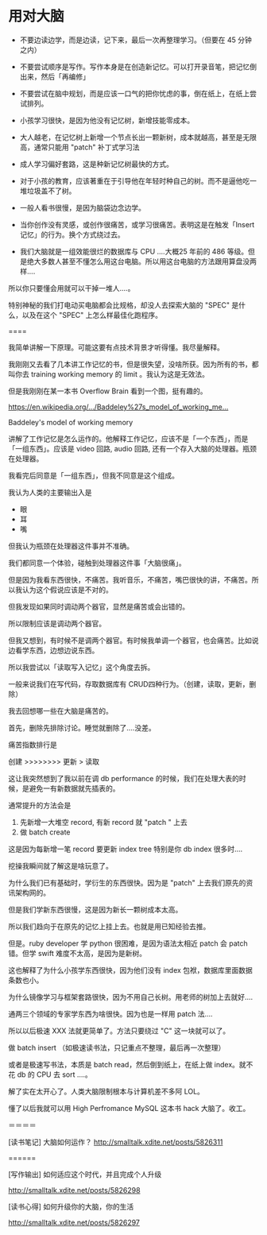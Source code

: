 # 用对大脑


* 不要边读边学，而是边读，记下来，最后一次再整理学习。（但要在 45 分钟之内）

* 不要尝试顺序是写作。写作本身是在创造新记忆。可以打开录音笔，把记忆倒出来，然后「再编修」

* 不要尝试在脑中规划，而是应该一口气的把你忧虑的事，倒在纸上，在纸上尝试排列。

* 小孩学习很快，是因为他没有记忆树，新增技能零成本。

* 大人越老，在记忆树上新增一个节点长出一颗新树，成本就越高，甚至是无限高，通常只能用 "patch" 补丁式学习法

* 成人学习偏好套路，这是种新记忆树最快的方式。

* 对于小孩的教育，应该著重在于引导他在年轻时种自己的树。而不是逼他吃一堆垃圾盖不了树。

* 一般人看书很慢，是因为脑袋边念边学。

* 当你创作没有灵感，或创作很痛苦，或学习很痛苦。表明这是在触发「Insert记忆」的行为。换个方式绕过去。

* 我们大脑就是一组效能很烂的数据库与 CPU ....大概25 年前的 486 等级。但是绝大多数人甚至不懂怎么用这台电脑。所以用这台电脑的方法跟用算盘没两样....

所以你只要懂会用就可以干掉一堆人....。

特别神秘的我们打电动买电脑都会比规格，却没人去探索大脑的 "SPEC" 是什么，以及在这个 "SPEC" 上怎么样最佳化跑程序。


====


我简单讲解一下原理。可能这要有点技术背景才听得懂。我尽量解释。

我刚刚又去看了几本讲工作记忆的书，但是很失望，没啥所获。因为所有的书，都叫你去 training working memory 的 limit 。我认为这是无效法。

但是我刚刚在某一本书 Overflow Brain 看到一个图，挺有趣的。

https://en.wikipedia.org/…/Baddeley%27s_model_of_working_me…

Baddeley's model of working memory

讲解了工作记忆是怎么运作的。他解释工作记忆，应该不是「一个东西」，而是「一组东西」。应该是 video 回路, audio 回路, 还有一个存入大脑的处理器。瓶颈在处理器。

我看完后同意是「一组东西」，但我不同意是这个组成。

我认为人类的主要输出入是

* 眼
* 耳
* 嘴

但我认为瓶颈在处理器这件事并不准确。

我们都同意一个体验，碰触到处理器这件事「大脑很痛」。

但是因为我看东西很快，不痛苦。我听音乐，不痛苦，嘴巴很快的讲，不痛苦。所以我认为这个假说应该是不对的。

但我发现如果同时调动两个器官，显然是痛苦或会出错的。

所以限制应该是调动两个器官。

但我又想到，有时候不是调两个器官。有时候我单调一个器官，也会痛苦。比如说边看学东西，边想边说东西。

所以我尝试以「读取写入记忆」这个角度去拆。

一般来说我们在写代码，存取数据库有 CRUD四种行为。（创建，读取，更新，删除）

我去回想哪一些在大脑是痛苦的。

首先，删除先排除讨论。睡觉就删除了....没差。

痛苦指数排行是

创建 >>>>>>>> 更新 > 读取

这让我突然想到了我以前在调 db performance 的时候，我们在处理大表的时候，是避免一有新数据就先插表的。

通常提升的方法会是

1) 先新增一大堆空 record, 有新 record 就 "patch " 上去
2) 做 batch create

这是因为每新增一笔 record 要更新 index tree 特别是你 db index 很多时....

挖操我瞬间就了解这是啥玩意了。

为什么我们已有基础时，学衍生的东西很快。因为是 "patch" 上去我们原先的资讯架构网的。

但是我们学新东西很慢，这是因为新长一颗树成本太高。

所以我们趋向于在原先的记忆上挂上去。也就是用已知经验去推。

但是。ruby developer 学 python 很困难，是因为语法太相近 patch 会 patch 错。但学 swift 难度不太高，是因为是新树。

这也解释了为什么小孩学东西很快，因为他们没有 index 包袱，数据库里面数据条数也小。

为什么镜像学习与框架套路很快，因为不用自己长树。用老师的树加上去就好....

通两三个领域的专家学东西为啥很快。因为也是一样用 patch 法....

所以以后极速 XXX 法就更简单了。方法只要绕过 "C" 这一块就可以了。

做 batch insert （如极速读书法，只记重点不整理，最后再一次整理）

或者是极速写书法，本质是 batch read，然后倒到纸上，在纸上做 index。就不花 db 的 CPU 去 sort ....。

解了实在太开心了。人类大脑限制根本与计算机差不多阿 LOL。

懂了以后我就可以用 High Perfromance MySQL 这本书 hack 大脑了。收工。


＝＝＝＝

[读书笔记] 大脑如何运作？
http://smalltalk.xdite.net/posts/5826311


======

[写作输出] 如何适应这个时代，并且完成个人升级

http://smalltalk.xdite.net/posts/5826298


[读书心得] 如何升级你的大脑，你的生活

http://smalltalk.xdite.net/posts/5826297

